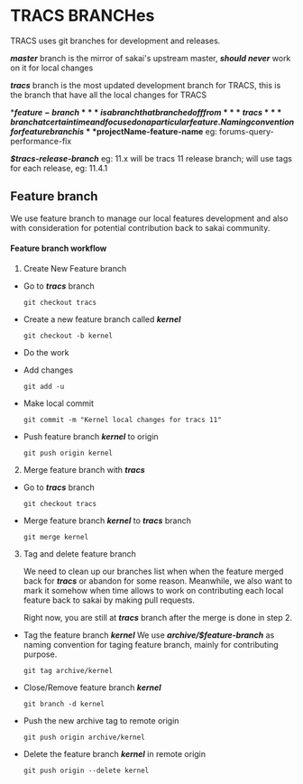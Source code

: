 # TRACS BRANCHes

TRACS uses git branches for development and releases.

***master*** branch is the mirror of sakai's upstream master, ***should never*** work on it for local changes

***tracs*** branch is the most updated development branch for TRACS, this is the branch that have all the local changes for TRACS

***$feature-branch*** is a branch that branched off from ***tracs*** branch at certain time and focused on a particular feature.  Naming convention for feature branch is **$projectName-feature-name**  eg: forums-query-performance-fix

***$tracs-release-branch***  eg: 11.x will be tracs 11 release branch; will use tags for each release, eg: 11.4.1

## Feature branch
We use feature branch to manage our local features development and also with consideration for potential contribution back to sakai community.

#### Feature branch workflow
1. Create New Feature branch

 *  Go to ***tracs*** branch

	  `git checkout tracs`

 * Create a new feature branch called ***kernel***

	  `git checkout -b kernel`

 * Do the work
 * Add changes

    `git add -u`

 * Make local commit

	  `git commit -m "Kernel local changes for tracs 11"`

 * Push feature branch ***kernel*** to origin

	  `git push origin kernel`

2. Merge feature branch with ***tracs***

 * Go to ***tracs*** branch

    `git checkout tracs`

 * Merge feature branch ***kernel*** to ***tracs*** branch

    `git merge kernel`

3. Tag and delete feature branch

   We need to clean up our branches list when when the feature merged back for ***tracs*** or abandon for some reason. Meanwhile, we also want to mark it somehow when time allows to work on contributing each local feature back to sakai by making pull requests.

   Right now, you are still at ***tracs*** branch after the merge is done in step 2.

 * Tag the feature branch ***kernel***
   We use ***archive/$feature-branch*** as naming convention for taging feature branch, mainly for contributing purpose.

    `git tag archive/kernel`

 * Close/Remove feature branch ***kernel***

    `git branch -d kernel`

 * Push the new archive tag to remote origin

    `git push origin archive/kernel`

 * Delete the feature branch ***kernel*** in remote origin

    `git push origin --delete kernel`

